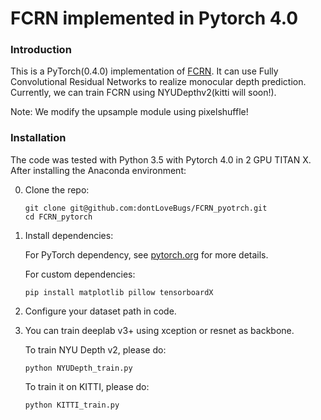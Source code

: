 # FCRN implemented in Pytorch 4.0


### Introduction
This is a PyTorch(0.4.0) implementation of [FCRN](http://ieeexplore.ieee.org/document/7785097/). It
can use Fully Convolutional Residual Networks to realize monocular depth prediction. Currently, we can train FCRN
using NYUDepthv2(kitti will soon!).

Note: We modify the upsample module using pixelshuffle!


### Installation
The code was tested with Python 3.5 with Pytorch 4.0 in 2 GPU TITAN X. After installing the Anaconda environment:

0. Clone the repo:
    ```Shell
    git clone git@github.com:dontLoveBugs/FCRN_pyotrch.git
    cd FCRN_pytorch
    ```

1. Install dependencies:

    For PyTorch dependency, see [pytorch.org](https://pytorch.org/) for more details.

    For custom dependencies:
    ```Shell
    pip install matplotlib pillow tensorboardX
    ```

2. Configure your dataset path in code.

3. You can train deeplab v3+ using xception or resnet as backbone.

    To train NYU Depth v2, please do:
    ```Shell
    python NYUDepth_train.py
    ```

    To train it on KITTI, please do:
    ```Shell
    python KITTI_train.py
    ```




